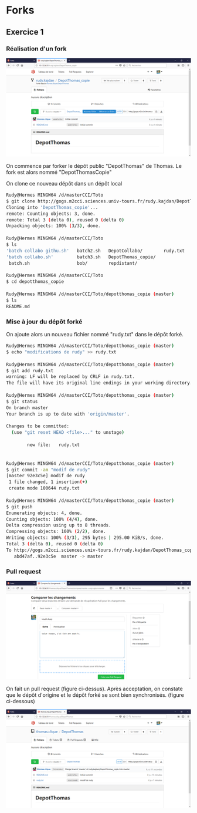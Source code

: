 # Forks

## Exercice 1

### Réalisation d'un fork

![](figures/depot_forked.png)

On commence par forker le dépôt public "DepotThomas" de Thomas. Le fork est alors nommé "DepotThomasCopie"

On clone ce nouveau dépôt dans un dépôt local
```bash
Rudy@Hermes MINGW64 /d/masterCCI/Toto
$ git clone http://gogs.m2cci.sciences.univ-tours.fr/rudy.kajdan/DepotThomas_copie.git
Cloning into 'DepotThomas_copie'...
remote: Counting objects: 3, done.
remote: Total 3 (delta 0), reused 0 (delta 0)
Unpacking objects: 100% (3/3), done.

Rudy@Hermes MINGW64 /d/masterCCI/Toto
$ ls
'batch collabo githu.sh'   batch2.sh   DepotCollabo/        rudy.txt
'batch collabo.sh'         batch3.sh   DepotThomas_copie/
 batch.sh                  bob/        repdistant/

Rudy@Hermes MINGW64 /d/masterCCI/Toto
$ cd depotthomas_copie

Rudy@Hermes MINGW64 /d/masterCCI/Toto/depotthomas_copie (master)
$ ls
README.md
```
### Mise à jour du dépôt forké

On ajoute alors un nouveau fichier nommé "rudy.txt" dans le dépôt forké.
```bash
Rudy@Hermes MINGW64 /d/masterCCI/Toto/depotthomas_copie (master)
$ echo "modifications de rudy" >> rudy.txt

Rudy@Hermes MINGW64 /d/masterCCI/Toto/depotthomas_copie (master)
$ git add rudy.txt
warning: LF will be replaced by CRLF in rudy.txt.
The file will have its original line endings in your working directory.

Rudy@Hermes MINGW64 /d/masterCCI/Toto/depotthomas_copie (master)
$ git status
On branch master
Your branch is up to date with 'origin/master'.

Changes to be committed:
  (use "git reset HEAD <file>..." to unstage)

        new file:   rudy.txt


Rudy@Hermes MINGW64 /d/masterCCI/Toto/depotthomas_copie (master)
$ git commit -am "modif de rudy"
[master 92e3c5e] modif de rudy
 1 file changed, 1 insertion(+)
 create mode 100644 rudy.txt

Rudy@Hermes MINGW64 /d/masterCCI/Toto/depotthomas_copie (master)
$ git push
Enumerating objects: 4, done.
Counting objects: 100% (4/4), done.
Delta compression using up to 8 threads.
Compressing objects: 100% (2/2), done.
Writing objects: 100% (3/3), 295 bytes | 295.00 KiB/s, done.
Total 3 (delta 0), reused 0 (delta 0)
To http://gogs.m2cci.sciences.univ-tours.fr/rudy.kajdan/DepotThomas_copie.git
   abd47af..92e3c5e  master -> master
```

### Pull request

![](figures/demande_pull_request.png)

On fait un pull request (figure ci-dessus). Après acceptation, on constate que le dépôt d'origine et le dépôt forké se sont bien synchronisés. (figure ci-dessous)

![](figures/apres_acceptation.png)






